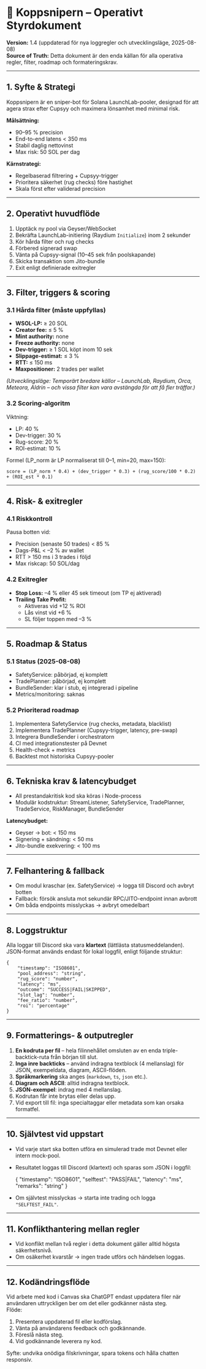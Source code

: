 # 📘 Koppsnipern – Operativt Styrdokument
**Version:** 1.4 (uppdaterad för nya loggregler och utvecklingsläge, 2025-08-08)  
**Source of Truth:** Detta dokument är den enda källan för alla operativa regler, filter, roadmap och formateringskrav.  

---

## 1. Syfte & Strategi
Koppsnipern är en sniper-bot för Solana LaunchLab-pooler, designad för att agera strax efter Cupsyy och maximera lönsamhet med minimal risk.  

**Målsättning:**
- 90–95 % precision
- End-to-end latens < 350 ms
- Stabil daglig nettovinst
- Max risk: 50 SOL per dag

**Kärnstrategi:**
- Regelbaserad filtrering + Cupsyy-trigger
- Prioritera säkerhet (rug checks) före hastighet
- Skala först efter validerad precision

---

## 2. Operativt huvudflöde
1. Upptäck ny pool via Geyser/WebSocket  
2. Bekräfta LaunchLab-initiering (Raydium `Initialize`) inom 2 sekunder  
3. Kör hårda filter och rug checks  
4. Förbered signerad swap  
5. Vänta på Cupsyy-signal (10–45 sek från poolskapande)  
6. Skicka transaktion som Jito-bundle  
7. Exit enligt definierade exitregler  

---

## 3. Filter, triggers & scoring

### 3.1 Hårda filter (måste uppfyllas)
- **WSOL-LP:** ≥ 20 SOL
- **Creator fee:** ≤ 5 %
- **Mint authority:** none
- **Freeze authority:** none
- **Dev-trigger:** ≥ 1 SOL köpt inom 10 sek
- **Slippage-estimat:** ≤ 3 %
- **RTT:** ≤ 150 ms
- **Maxpositioner:** 2 trades per wallet

*(Utvecklingsläge: Temporärt bredare källor – LaunchLab, Raydium, Orca, Meteora, Aldrin – och vissa filter kan vara avstängda för att få fler träffar.)*

### 3.2 Scoring-algoritm
Viktning:
- LP: 40 %
- Dev-trigger: 30 %
- Rug-score: 20 %
- ROI-estimat: 10 %

Formel (LP_norm är LP normaliserat till 0–1, min=20, max=150):

    score = (LP_norm * 0.4) + (dev_trigger * 0.3) + (rug_score/100 * 0.2) + (ROI_est * 0.1)

---

## 4. Risk- & exitregler

### 4.1 Riskkontroll
Pausa botten vid:
- Precision (senaste 50 trades) < 85 %
- Dags-P&L < –2 % av wallet
- RTT > 150 ms i 3 trades i följd
- Max riskcap: 50 SOL/dag

### 4.2 Exitregler
- **Stop Loss:** –4 % eller 45 sek timeout (om TP ej aktiverad)
- **Trailing Take Profit:**
  - Aktiveras vid +12 % ROI
  - Lås vinst vid +6 %
  - SL följer toppen med –3 %

---

## 5. Roadmap & Status

### 5.1 Status (2025-08-08)
- SafetyService: påbörjad, ej komplett
- TradePlanner: påbörjad, ej komplett
- BundleSender: klar i stub, ej integrerad i pipeline
- Metrics/monitoring: saknas

### 5.2 Prioriterad roadmap
1. Implementera SafetyService (rug checks, metadata, blacklist)
2. Implementera TradePlanner (Cupsyy-trigger, latency, pre-swap)
3. Integrera BundleSender i orchestratorn
4. CI med integrationstester på Devnet
5. Health-check + metrics
6. Backtest mot historiska Cupsyy-pooler

---

## 6. Tekniska krav & latencybudget
- All prestandakritisk kod ska köras i Node-process
- Modulär kodstruktur: StreamListener, SafetyService, TradePlanner, TradeService, RiskManager, BundleSender

**Latencybudget:**
- Geyser → bot: < 150 ms
- Signering + sändning: < 50 ms
- Jito-bundle exekvering: < 100 ms

---

## 7. Felhantering & fallback
- Om modul kraschar (ex. SafetyService) → logga till Discord och avbryt botten
- Fallback: försök ansluta mot sekundär RPC/JITO-endpoint innan avbrott
- Om båda endpoints misslyckas → avbryt omedelbart

---

## 8. Loggstruktur
Alla loggar till Discord ska vara **klartext** (lättlästa statusmeddelanden).  
JSON-format används endast för lokal loggfil, enligt följande struktur:

    {
        "timestamp": "ISO8601",
        "pool_address": "string",
        "rug_score": "number",
        "latency": "ms",
        "outcome": "SUCCESS|FAIL|SKIPPED",
        "slot_lag": "number",
        "fee_ratio": "number",
        "roi": "percentage"
    }

---

## 9. Formatterings- & outputregler
1. **En kodruta per fil** – hela filinnehållet omsluten av en enda triple-backtick-ruta från början till slut.
2. **Inga inre backticks** – använd indragna textblock (4 mellanslag) för JSON, exempeldata, diagram, ASCII-flöden.
3. **Språkmarkering** ska anges (`markdown`, `ts`, `json` etc.).
4. **Diagram och ASCII**: alltid indragna textblock.
5. **JSON-exempel**: indrag med 4 mellanslag.
6. Kodrutan får inte brytas eller delas upp.
7. Vid export till fil: inga specialtaggar eller metadata som kan orsaka formatfel.

---

## 10. Självtest vid uppstart
- Vid varje start ska botten utföra en simulerad trade mot Devnet eller intern mock-pool.
- Resultatet loggas till Discord (klartext) och sparas som JSON i loggfil:

    {
        "timestamp": "ISO8601",
        "selftest": "PASS|FAIL",
        "latency": "ms",
        "remarks": "string"
    }
- Om självtest misslyckas → starta inte trading och logga `"SELFTEST_FAIL"`.

---

## 11. Konflikthantering mellan regler
- Vid konflikt mellan två regler i detta dokument gäller alltid högsta säkerhetsnivå.
- Om osäkerhet kvarstår → ingen trade utförs och händelsen loggas.

---

## 12. Kodändringsflöde
Vid arbete med kod i Canvas ska ChatGPT endast uppdatera filer när användaren uttryckligen ber om det eller godkänner nästa steg.  
Flöde:
1. Presentera uppdaterad fil eller kodförslag.  
2. Vänta på användarens feedback och godkännande.  
3. Föreslå nästa steg.  
4. Vid godkännande leverera ny kod.  

Syfte: undvika onödiga filskrivningar, spara tokens och hålla chatten responsiv.
